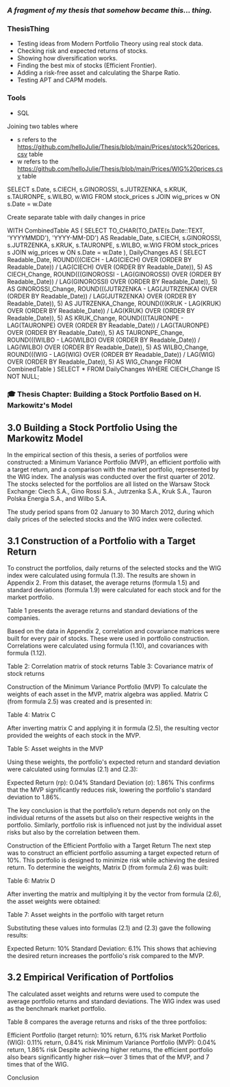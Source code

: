 
###  _A fragment of my thesis that somehow became this... thing._


### ThesisThing  
- Testing ideas from Modern Portfolio Theory using real stock data.
- Checking risk and expected returns of stocks.
- Showing how diversification works.
- Finding the best mix of stocks (Efficient Frontier).
- Adding a risk-free asset and calculating the Sharpe Ratio.
- Testing APT and CAPM models.

### Tools
- SQL

Joining two tables where 
- s refers to the https://github.com/helloJulie/Thesis/blob/main/Prices/stock%20prices.csv table
- w refers to the https://github.com/helloJulie/Thesis/blob/main/Prices/WIG%20prices.csv table

  
SELECT s.Date, s.CIECH, s.GINOROSSI, s.JUTRZENKA, s.KRUK, s.TAURONPE, s.WILBO, w.WIG
FROM stock_prices s
JOIN wig_prices w ON s.Date = w.Date

Create separate table with daily changes in price

WITH CombinedTable AS (
    SELECT 
        TO_CHAR(TO_DATE(s.Date::TEXT, 'YYYYMMDD'), 'YYYY-MM-DD') AS Readable_Date,
        s.CIECH, s.GINOROSSI, s.JUTRZENKA, s.KRUK, s.TAURONPE, s.WILBO, w.WIG
    FROM stock_prices s
    JOIN wig_prices w ON s.Date = w.Date
),
DailyChanges AS (
    SELECT 
        Readable_Date,
        ROUND(((CIECH - LAG(CIECH) OVER (ORDER BY Readable_Date)) / LAG(CIECH) OVER (ORDER BY Readable_Date)), 5) AS CIECH_Change,
        ROUND(((GINOROSSI - LAG(GINOROSSI) OVER (ORDER BY Readable_Date)) / LAG(GINOROSSI) OVER (ORDER BY Readable_Date)), 5) AS GINOROSSI_Change,
        ROUND(((JUTRZENKA - LAG(JUTRZENKA) OVER (ORDER BY Readable_Date)) / LAG(JUTRZENKA) OVER (ORDER BY Readable_Date)), 5) AS JUTRZENKA_Change,
        ROUND(((KRUK - LAG(KRUK) OVER (ORDER BY Readable_Date)) / LAG(KRUK) OVER (ORDER BY Readable_Date)), 5) AS KRUK_Change,
        ROUND(((TAURONPE - LAG(TAURONPE) OVER (ORDER BY Readable_Date)) / LAG(TAURONPE) OVER (ORDER BY Readable_Date)), 5) AS TAURONPE_Change,
        ROUND(((WILBO - LAG(WILBO) OVER (ORDER BY Readable_Date)) / LAG(WILBO) OVER (ORDER BY Readable_Date)), 5) AS WILBO_Change,
        ROUND(((WIG - LAG(WIG) OVER (ORDER BY Readable_Date)) / LAG(WIG) OVER (ORDER BY Readable_Date)), 5) AS WIG_Change
    FROM CombinedTable
)
SELECT * FROM DailyChanges WHERE CIECH_Change IS NOT NULL;



### 🎓 Thesis Chapter: Building a Stock Portfolio Based on H. Markowitz's Model

## 3.0 Building a Stock Portfolio Using the Markowitz Model
In the empirical section of this thesis, a series of portfolios were constructed: a Minimum Variance Portfolio (MVP), an efficient portfolio with a target return, and a comparison with the market portfolio, represented by the WIG index. The analysis was conducted over the first quarter of 2012. The stocks selected for the portfolios are all listed on the Warsaw Stock Exchange: Ciech S.A., Gino Rossi S.A., Jutrzenka S.A., Kruk S.A., Tauron Polska Energia S.A., and Wilbo S.A.

The study period spans from 02 January to 30 March 2012, during which daily prices of the selected stocks and the WIG index were collected.

## 3.1 Construction of a Portfolio with a Target Return
To construct the portfolios, daily returns of the selected stocks and the WIG index were calculated using formula (1.3). The results are shown in Appendix 2. From this dataset, the average returns (formula 1.5) and standard deviations (formula 1.9) were calculated for each stock and for the market portfolio.

Table 1 presents the average returns and standard deviations of the companies.

Based on the data in Appendix 2, correlation and covariance matrices were built for every pair of stocks. These were used in portfolio construction. Correlations were calculated using formula (1.10), and covariances with formula (1.12).

Table 2: Correlation matrix of stock returns
Table 3: Covariance matrix of stock returns

Construction of the Minimum Variance Portfolio (MVP)
To calculate the weights of each asset in the MVP, matrix algebra was applied.
Matrix C (from formula 2.5) was created and is presented in:

Table 4: Matrix C

After inverting matrix C and applying it in formula (2.5), the resulting vector provided the weights of each stock in the MVP.

Table 5: Asset weights in the MVP

Using these weights, the portfolio's expected return and standard deviation were calculated using formulas (2.1) and (2.3):

Expected Return (rp): 0.04%
Standard Deviation (σ): 1.86%
This confirms that the MVP significantly reduces risk, lowering the portfolio's standard deviation to 1.86%.

The key conclusion is that the portfolio’s return depends not only on the individual returns of the assets but also on their respective weights in the portfolio. Similarly, portfolio risk is influenced not just by the individual asset risks but also by the correlation between them.

Construction of the Efficient Portfolio with a Target Return
The next step was to construct an efficient portfolio assuming a target expected return of 10%. This portfolio is designed to minimize risk while achieving the desired return.
To determine the weights, Matrix D (from formula 2.6) was built:

Table 6: Matrix D

After inverting the matrix and multiplying it by the vector from formula (2.6), the asset weights were obtained:

Table 7: Asset weights in the portfolio with target return

Substituting these values into formulas (2.1) and (2.3) gave the following results:

Expected Return: 10%
Standard Deviation: 6.1%
This shows that achieving the desired return increases the portfolio's risk compared to the MVP.

## 3.2 Empirical Verification of Portfolios
The calculated asset weights and returns were used to compute the average portfolio returns and standard deviations. The WIG index was used as the benchmark market portfolio.

Table 8 compares the average returns and risks of the three portfolios:

Efficient Portfolio (target return): 10% return, 6.1% risk
Market Portfolio (WIG): 0.11% return, 0.84% risk
Minimum Variance Portfolio (MVP): 0.04% return, 1.86% risk
Despite achieving higher returns, the efficient portfolio also bears significantly higher risk—over 3 times that of the MVP, and 7 times that of the WIG.

Conclusion



